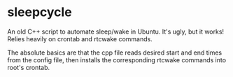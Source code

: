 # sleepcycle
An old C++ script to automate sleep/wake in Ubuntu. It's ugly, but it works! Relies heavily on crontab and rtcwake commands.

The absolute basics are that the cpp file reads desired start and end times from the config file, then installs the corresponding rtcwake commands into root's crontab.
